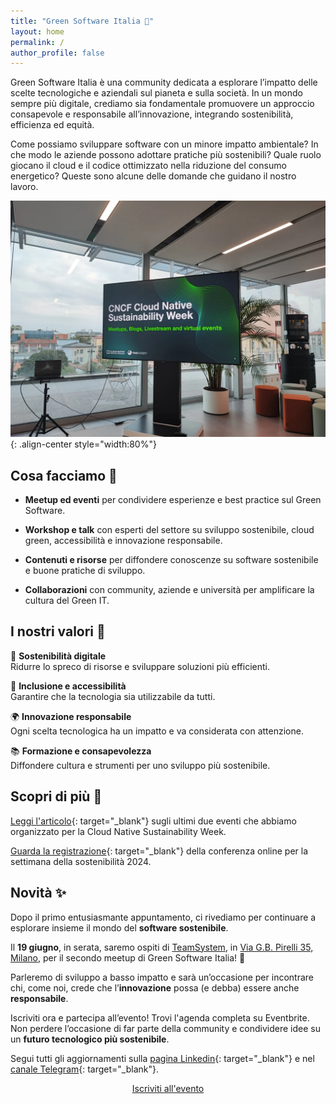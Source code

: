 ```yaml
---
title: "Green Software Italia 🌱"
layout: home
permalink: /
author_profile: false
---
```

Green Software Italia è una community dedicata a esplorare l’impatto delle scelte tecnologiche e aziendali sul pianeta e sulla società. In un mondo sempre più digitale, crediamo sia fondamentale promuovere un approccio consapevole e responsabile all’innovazione, integrando sostenibilità, efficienza ed equità.

Come possiamo sviluppare software con un minore impatto ambientale? In che modo le aziende possono adottare pratiche più sostenibili? Quale ruolo giocano il cloud e il codice ottimizzato nella riduzione del consumo energetico? Queste sono alcune delle domande che guidano il nostro lavoro.

![Foto dell'evento Cloud Native Sustainability Week organizzato a Milano, 2024](/assets/images/milan-meetup.webp){: .align-center style="width:80%"}

## Cosa facciamo 🚀

* **Meetup ed eventi** per condividere esperienze e best practice sul Green Software.

* **Workshop e talk** con esperti del settore su sviluppo sostenibile, cloud green, accessibilità e innovazione responsabile.

* **Contenuti e risorse** per diffondere conoscenze su software sostenibile e buone pratiche di sviluppo.

* **Collaborazioni** con community, aziende e università per amplificare la cultura del Green IT.

## I nostri valori 🎯

🌿 **Sostenibilità digitale** <br> Ridurre lo spreco di risorse e sviluppare soluzioni più efficienti.

🦾 **Inclusione e accessibilità** <br> Garantire che la tecnologia sia utilizzabile da tutti.

🌍 **Innovazione responsabile** <br> Ogni scelta tecnologica ha un impatto e va considerata con attenzione.

📚 **Formazione e consapevolezza** <br> Diffondere cultura e strumenti per uno sviluppo più sostenibile.

## Scopri di più 👀

[Leggi l'articolo](https://tag-env-sustainability.cncf.io/blog/2024-11-cloud-native-sustainability-week-2024-milan/){: target="_blank"} sugli ultimi due eventi che abbiamo organizzato per la Cloud Native Sustainability Week.

[Guarda la registrazione](https://www.youtube.com/watch?v=zsUpiRWahUM){: target="_blank"} della conferenza online per la settimana della sostenibilità 2024.

## Novità ✨

Dopo il primo entusiasmante appuntamento, ci rivediamo per continuare a esplorare insieme il mondo del **software sostenibile**.

Il **19 giugno**, in serata, saremo ospiti di [TeamSystem](https://www.linkedin.com/company/teamsystem), in [Via G.B. Pirelli 35, Milano](https://maps.app.goo.gl/asfe62PXDuEpMf1e8), per il secondo meetup di Green Software Italia! 🎉

Parleremo di sviluppo a basso impatto e sarà un’occasione per incontrare chi, come noi, crede che l’**innovazione** possa (e debba) essere anche **responsabile**.

Iscriviti ora e partecipa all’evento! Trovi l'agenda completa su Eventbrite. Non perdere l’occasione di far parte della community e condividere idee su un **futuro tecnologico più sostenibile**. 

Segui tutti gli aggiornamenti sulla [pagina Linkedin](https://www.linkedin.com/company/green-software-italia){: target="_blank"} e nel [canale Telegram](https://t.me/+25RssofuT9AwMmY0){: target="_blank"}.

<div align="center">
    <a href="https://www.eventbrite.com/e/biglietti-green-software-italia-2-meetup-1404316742179" class="btn btn--primary" target="_blank">Iscriviti all'evento</a>
</div>
